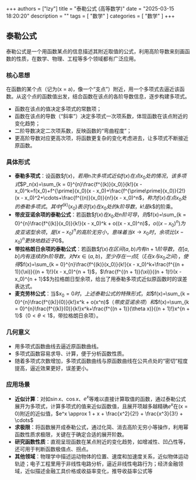 
+++
authors = ["lzy"]
title = "泰勒公式 (高等数学)"
date = "2025-03-15 18:20:20"
description = ""
tags = [
"数学"
]
categories = [
"数学"
]
+++

## 泰勒公式

泰勒公式是一个用函数某点的信息描述其附近取值的公式，利用高阶导数来刻画函数的性质，在数学、物理、工程等多个领域都有广泛应用。

### 核心思想

在函数的某个点（记为\(x = a\)，像一个“支点”）附近，用一个多项式去逼近该函数。从这个点的函数值出发，结合函数在该点的各阶导数信息，逐步构建多项式。

- 函数在该点的值决定多项式的常数项；
- 函数在该点的导数（“斜率”）决定多项式一次项系数，体现函数在该点附近的变化趋势；
- 二阶导数决定二次项系数，反映函数的“弯曲程度”；
- 更高阶导数对应更高次项，将函数更复杂的变化考虑进去，让多项式不断接近原函数。

### 具体形式

- **泰勒多项式**：设函数$$f(x)$​$，若用$​$n$​$次多项式近似$​$f(x)$​$在点$​$x_0$​$处的情况，该多项式$​$P_n(x)=\sum_{k = 0}^{n}\frac{f^{(k)}(x_0)}{k!}(x - x_0)^k=f(x_0)+f^{\prime}(x_0)(x - x_0)+\frac{f^{\prime\prime}(x_0)}{2!}(x - x_0)^2+\cdots+\frac{f^{(n)}(x_0)}{n!}(x - x_0)^n$​$，称为$​$f(x)$​$在点$​$x_0$​$处的泰勒多项式。其中$​$f^{(k)}(x_0)$​$表示$​$f(x)$​$在$​$x_0$​$处的$​$k$​$阶导数，$​$k!$​$是$​$k$$的阶乘。
- **带皮亚诺余项的泰勒公式**：若函数$$f(x)$​$在$​$x_0$​$处$​$n$​$阶可导，则$​$f(x)=\sum_{k = 0}^{n}\frac{f^{(k)}(x_0)}{k!}(x - x_0)^k + o((x - x_0)^n)$​$，$​$o((x - x_0)^n)$​$为皮亚诺型余项，是$​$(x - x_0)^n$​$的高阶无穷小，意味着当$​$x\to x_0$​$时，余项比$​$(x - x_0)^n$​$更快地趋近于$​$0$$。
- **带拉格朗日余项的泰勒公式**：若函数$$f(x)$​$在区间$​$(a,b)$​$内有$​$n + 1$​$阶导数，在$​$[a,b]$​$内有连续的$​$n$​$阶导数，对$​$\forall x\in(a,b)$​$，至少存在一点$​$\xi$​$（$​$\xi$​$在$​$x$​$与$​$x_0$​$之间），使得$​$f(x)=\sum_{k = 0}^{n}\frac{f^{(k)}(x_0)}{k!}(x - x_0)^k+\frac{f^{(n + 1)}(\xi)}{(n + 1)!}(x - x_0)^{n + 1}$​$，$​$\frac{f^{(n + 1)}(\xi)}{(n + 1)!}(x - x_0)^{n + 1}$$为拉格朗日型余项，给出了用泰勒多项式近似原函数时的误差表达式。
- **麦克劳林公式**：当$$x_0 = 0$​$时，上述泰勒公式的特殊形式，如$​$f(x)=\sum_{k = 0}^{n}\frac{f^{(k)}(0)}{k!}x^k + o(x^n)$​$（带皮亚诺余项）和$​$f(x)=\sum_{k = 0}^{n}\frac{f^{(k)}(0)}{k!}x^k+\frac{f^{(n + 1)}(\theta x)}{(n + 1)!}x^{n + 1}$​$（$​$0\lt\theta\lt1$$，带拉格朗日余项）。

### 几何意义

- 用多项式函数曲线去逼近原函数曲线。
- 多项式函数容易求导、计算，便于分析函数性质。
- 随着多项式次数增加，多项式函数曲线与原函数曲线在公共点处的“密切”程度提高，逼近效果更好，误差更小。

### 应用场景

- **近似计算**：对如$\sin x$、$\cos x$、$e^x$等难以直接计算取值的函数，通过泰勒公式展开为多项式，计算多项式的值来近似函数值，且展开项越多越精确$e^x$​在\(x = 0\)附近的近似值，$e^x \approx 1 + x + \frac{x^2}{2!} + \frac{x^3}{3!} + \cdots$
- **求极限**：将函数展开成泰勒公式，通过化简、消去高阶无穷小等操作，利用幂函数性质求极限，关键在于确定合适的展开阶数。
- **研究函数性质**：直观呈现函数在某点附近的变化趋势，如增减性、凹凸性等，还可用于判断函数极值点、拐点。
- **其他领域**：物理学中描述运动物体的位置、速度和加速度关系，近似物体运动轨迹；电子工程里用于非线性电路分析，逼近非线性电路行为；经济金融领域，近似描述金融工具价格或收益率变化，推导收益率公式等
